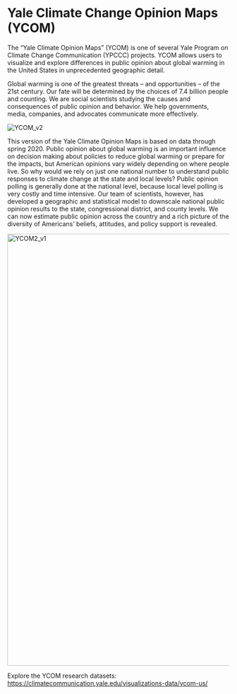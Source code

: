 # Yale Climate Change Opinion Maps (YCOM)


The “Yale Climate Opinion Maps” (YCOM) is one of several Yale Program on Climate Change Communication (YPCCC) projects. YCOM allows users to visualize and explore differences in public opinion about global warming in the United States in unprecedented geographic detail.

Global warming is one of the greatest threats – and opportunities – of the 21st century. Our fate will be determined by the choices of 7.4 billion people and counting. We are social scientists studying the causes and consequences of public opinion and behavior. We help governments, media, companies, and advocates communicate more effectively. 

![YCOM_v2](https://user-images.githubusercontent.com/50230767/154764973-ff6bd03a-a6c7-4229-90e3-886a30fc370a.PNG)


This version of the Yale Climate Opinion Maps is based on data through spring 2020. Public opinion about global warming is an important influence on decision making about policies to reduce global warming or prepare for the impacts, but American opinions vary widely depending on where people live. So why would we rely on just one national number to understand public responses to climate change at the state and local levels? Public opinion polling is generally done at the national level, because local level polling is very costly and time intensive. Our team of scientists, however, has developed a geographic and statistical model to downscale national public opinion results to the state, congressional district, and county levels. We can now estimate public opinion across the country and a rich picture of the diversity of Americans’ beliefs, attitudes, and policy support is revealed.

<img width="978" alt="YCOM2_v1" src="https://user-images.githubusercontent.com/50230767/154765012-d98ccff5-9762-4042-9c58-214cca2a3213.png">



Explore the YCOM research datasets:
https://climatecommunication.yale.edu/visualizations-data/ycom-us/

